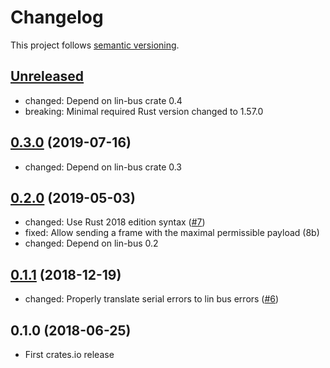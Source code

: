 # Changelog

This project follows [semantic versioning](https://semver.org/).

## [Unreleased]

 * changed: Depend on lin-bus crate 0.4
 * breaking: Minimal required Rust version changed to 1.57.0

## [0.3.0] (2019-07-16)

 * changed: Depend on lin-bus crate 0.3

## [0.2.0] (2019-05-03)

 * changed: Use Rust 2018 edition syntax
   ([#7](https://github.com/Sensirion/lin-bus-driver-serial-rs/pull/7))
 * fixed: Allow sending a frame with the maximal permissible payload (8b)
 * changed: Depend on lin-bus 0.2

## [0.1.1] (2018-12-19)

 * changed: Properly translate serial errors to lin bus errors
   ([#6](https://github.com/Sensirion/lin-bus-driver-serial-rs/pull/6))

## 0.1.0 (2018-06-25)

 * First crates.io release

[Unreleased]: https://github.com/Sensirion/lin-bus-driver-serial-rs/compare/v0.3.0...HEAD
[0.3.0]: https://github.com/Sensirion/lin-bus-driver-serial-rs/compare/v0.2.0...v0.3.0
[0.2.0]: https://github.com/Sensirion/lin-bus-driver-serial-rs/compare/v0.1.1...v0.2.0
[0.1.1]: https://github.com/Sensirion/lin-bus-driver-serial-rs/compare/v0.1.0...v0.1.1

